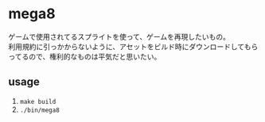 # mega8
ゲームで使用されてるスプライトを使って、ゲームを再現したいもの。   
利用規約に引っかからないように、アセットをビルド時にダウンロードしてもらってるので、権利的なものは平気だと思いたい。

## usage
1. `make build`
2. `./bin/mega8`